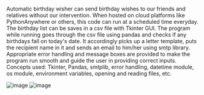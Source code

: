 Automatic birthday wisher can send birthday wishes to our friends and relatives without our intervention. When hosted on cloud platforms like PythonAnywhere or others, this code can run at a scheduled time everyday.
The birthday list can be saves in a csv file with Tkinter GUI. The program while running goes through the csv file using pandas and checks if any birthdays fall on today's date.
It accordingly picks up a letter template, puts the recipient name in it and sends an email to him/her using smtp library.
Appropriate error handling and message boxes are provided to make the program run smooth and guide the user in providing correct inputs.
Concepts used: Tkinter, Pandas, smtplib, error handling, datetime module, os module, environment variables, opening and reading files, etc.

![image](https://user-images.githubusercontent.com/25523043/125946886-af4733c5-ca00-41a1-ad1c-75effc3496de.png)
![image](https://user-images.githubusercontent.com/25523043/125947353-1a5eb368-4ce7-4997-a283-0cffd7bf2e65.png)

